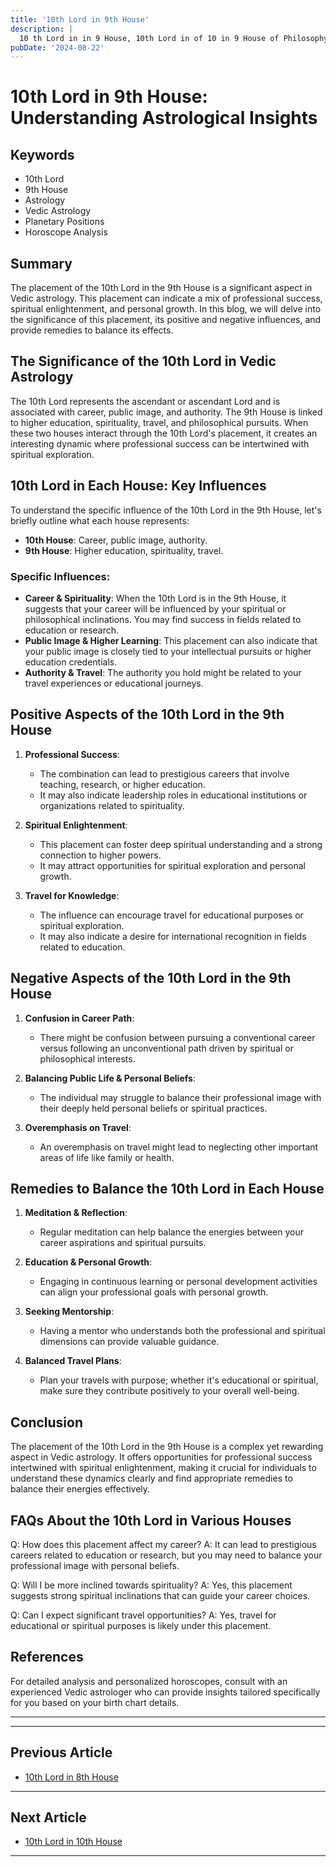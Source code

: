 ```yaml
---
title: '10th Lord in 9th House'
description: |
  10 th Lord in in 9 House, 10th Lord in of 10 in 9 House of Philosophy in Vedic astrology
pubDate: '2024-08-22'
---
```


# 10th Lord in 9th House: Understanding Astrological Insights

## Keywords
- 10th Lord
- 9th House
- Astrology
- Vedic Astrology
- Planetary Positions
- Horoscope Analysis

## Summary
The placement of the 10th Lord in the 9th House is a significant aspect in Vedic astrology. This placement can indicate a mix of professional success, spiritual enlightenment, and personal growth. In this blog, we will delve into the significance of this placement, its positive and negative influences, and provide remedies to balance its effects.

## The Significance of the 10th Lord in Vedic Astrology
The 10th Lord represents the ascendant or ascendant Lord and is associated with career, public image, and authority. The 9th House is linked to higher education, spirituality, travel, and philosophical pursuits. When these two houses interact through the 10th Lord's placement, it creates an interesting dynamic where professional success can be intertwined with spiritual exploration.

## 10th Lord in Each House: Key Influences
To understand the specific influence of the 10th Lord in the 9th House, let's briefly outline what each house represents:

- **10th House**: Career, public image, authority.
- **9th House**: Higher education, spirituality, travel.

### Specific Influences:
- **Career & Spirituality**: When the 10th Lord is in the 9th House, it suggests that your career will be influenced by your spiritual or philosophical inclinations. You may find success in fields related to education or research.
- **Public Image & Higher Learning**: This placement can also indicate that your public image is closely tied to your intellectual pursuits or higher education credentials.
- **Authority & Travel**: The authority you hold might be related to your travel experiences or educational journeys.

## Positive Aspects of the 10th Lord in the 9th House
1. **Professional Success**:
   - The combination can lead to prestigious careers that involve teaching, research, or higher education.
   - It may also indicate leadership roles in educational institutions or organizations related to spirituality.

2. **Spiritual Enlightenment**:
   - This placement can foster deep spiritual understanding and a strong connection to higher powers.
   - It may attract opportunities for spiritual exploration and personal growth.

3. **Travel for Knowledge**:
   - The influence can encourage travel for educational purposes or spiritual exploration.
   - It may also indicate a desire for international recognition in fields related to education.

## Negative Aspects of the 10th Lord in the 9th House
1. **Confusion in Career Path**:
   - There might be confusion between pursuing a conventional career versus following an unconventional path driven by spiritual or philosophical interests.
   
2. **Balancing Public Life & Personal Beliefs**:
   - The individual may struggle to balance their professional image with their deeply held personal beliefs or spiritual practices.
   
3. **Overemphasis on Travel**:
   - An overemphasis on travel might lead to neglecting other important areas of life like family or health.

## Remedies to Balance the 10th Lord in Each House
1. **Meditation & Reflection**:
    - Regular meditation can help balance the energies between your career aspirations and spiritual pursuits.
  
2. **Education & Personal Growth**:
    - Engaging in continuous learning or personal development activities can align your professional goals with personal growth.
  
3. **Seeking Mentorship**:
    - Having a mentor who understands both the professional and spiritual dimensions can provide valuable guidance.

4. **Balanced Travel Plans**:
    - Plan your travels with purpose; whether it's educational or spiritual, make sure they contribute positively to your overall well-being.

## Conclusion
The placement of the 10th Lord in the 9th House is a complex yet rewarding aspect in Vedic astrology. It offers opportunities for professional success intertwined with spiritual enlightenment, making it crucial for individuals to understand these dynamics clearly and find appropriate remedies to balance their energies effectively.

## FAQs About the 10th Lord in Various Houses

Q: How does this placement affect my career?
A: It can lead to prestigious careers related to education or research, but you may need to balance your professional image with personal beliefs.

Q: Will I be more inclined towards spirituality?
A: Yes, this placement suggests strong spiritual inclinations that can guide your career choices.

Q: Can I expect significant travel opportunities?
A: Yes, travel for educational or spiritual purposes is likely under this placement.

## References
For detailed analysis and personalized horoscopes, consult with an experienced Vedic astrologer who can provide insights tailored specifically for you based on your birth chart details.


---
---

## Previous Article
- [10th Lord in 8th House](/blogs-md/1010_10th_Lord_in_all_Houses/101008_10th_Lord_in_8th_House.md)

---

## Next Article
- [10th Lord in 10th House](/blogs-md/1010_10th_Lord_in_all_Houses/101010_10th_Lord_in_10th_House.md)

---
